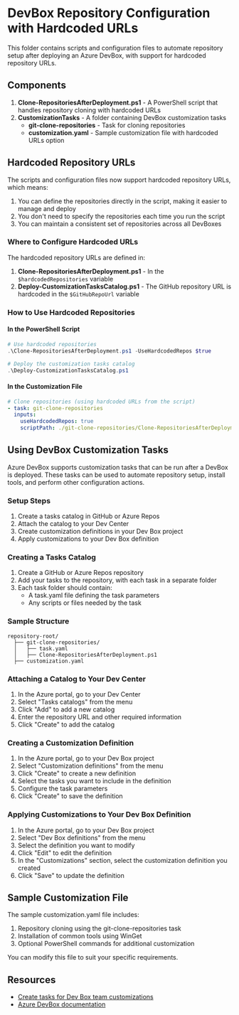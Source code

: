 # DevBox Repository Configuration with Hardcoded URLs

This folder contains scripts and configuration files to automate repository setup after deploying an Azure DevBox, with support for hardcoded repository URLs.

## Components

1. **Clone-RepositoriesAfterDeployment.ps1** - A PowerShell script that handles repository cloning with hardcoded URLs
2. **CustomizationTasks** - A folder containing DevBox customization tasks
   - **git-clone-repositories** - Task for cloning repositories
   - **customization.yaml** - Sample customization file with hardcoded URLs option

## Hardcoded Repository URLs

The scripts and configuration files now support hardcoded repository URLs, which means:

1. You can define the repositories directly in the script, making it easier to manage and deploy
2. You don't need to specify the repositories each time you run the script
3. You can maintain a consistent set of repositories across all DevBoxes

### Where to Configure Hardcoded URLs

The hardcoded repository URLs are defined in:

1. **Clone-RepositoriesAfterDeployment.ps1** - In the `$hardcodedRepositories` variable
2. **Deploy-CustomizationTasksCatalog.ps1** - The GitHub repository URL is hardcoded in the `$GitHubRepoUrl` variable

### How to Use Hardcoded Repositories

#### In the PowerShell Script

```powershell
# Use hardcoded repositories
.\Clone-RepositoriesAfterDeployment.ps1 -UseHardcodedRepos $true

# Deploy the customization tasks catalog
.\Deploy-CustomizationTasksCatalog.ps1
```

#### In the Customization File

```yaml
# Clone repositories (using hardcoded URLs from the script)
- task: git-clone-repositories
  inputs:
    useHardcodedRepos: true
    scriptPath: ./git-clone-repositories/Clone-RepositoriesAfterDeployment.ps1
```

## Using DevBox Customization Tasks

Azure DevBox supports customization tasks that can be run after a DevBox is deployed. These tasks can be used to automate repository setup, install tools, and perform other configuration actions.

### Setup Steps

1. Create a tasks catalog in GitHub or Azure Repos
2. Attach the catalog to your Dev Center
3. Create customization definitions in your Dev Box project
4. Apply customizations to your Dev Box definition

### Creating a Tasks Catalog

1. Create a GitHub or Azure Repos repository
2. Add your tasks to the repository, with each task in a separate folder
3. Each task folder should contain:
   - A task.yaml file defining the task parameters
   - Any scripts or files needed by the task

### Sample Structure

```
repository-root/
  ├── git-clone-repositories/
  │   ├── task.yaml
  │   ├── Clone-RepositoriesAfterDeployment.ps1
  ├── customization.yaml
```

### Attaching a Catalog to Your Dev Center

1. In the Azure portal, go to your Dev Center
2. Select "Tasks catalogs" from the menu
3. Click "Add" to add a new catalog
4. Enter the repository URL and other required information
5. Click "Create" to add the catalog

### Creating a Customization Definition

1. In the Azure portal, go to your Dev Box project
2. Select "Customization definitions" from the menu
3. Click "Create" to create a new definition
4. Select the tasks you want to include in the definition
5. Configure the task parameters
6. Click "Create" to save the definition

### Applying Customizations to Your Dev Box Definition

1. In the Azure portal, go to your Dev Box project
2. Select "Dev Box definitions" from the menu
3. Select the definition you want to modify
4. Click "Edit" to edit the definition
5. In the "Customizations" section, select the customization definition you created
6. Click "Save" to update the definition

## Sample Customization File

The sample customization.yaml file includes:

1. Repository cloning using the git-clone-repositories task
2. Installation of common tools using WinGet
3. Optional PowerShell commands for additional customization

You can modify this file to suit your specific requirements.

## Resources

- [Create tasks for Dev Box team customizations](https://learn.microsoft.com/en-us/azure/dev-box/how-to-create-customization-tasks-catalog)
- [Azure DevBox documentation](https://learn.microsoft.com/en-us/azure/dev-box/)
